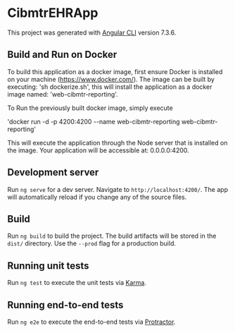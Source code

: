 # CibmtrEHRApp

This project was generated with [Angular CLI](https://github.com/angular/angular-cli) version 7.3.6.


## Build and Run on Docker

To build this application as a docker image, first ensure Docker is installed on your machine (https://www.docker.com/). The image can be built by executing:
'sh dockerize.sh', this will install the application as a docker image named: 'web-cibmtr-reporting'.

To Run the previously built docker image, simply execute

'docker run -d -p 4200:4200 --name web-cibmtr-reporting web-cibmtr-reporting'

This will execute the application through the Node server that is installed on the image. Your application will be accessible at: 0.0.0.0:4200.

## Development server

Run `ng serve` for a dev server. Navigate to `http://localhost:4200/`. The app will automatically reload if you change any of the source files.

## Build

Run `ng build` to build the project. The build artifacts will be stored in the `dist/` directory. Use the `--prod` flag for a production build.

## Running unit tests

Run `ng test` to execute the unit tests via [Karma](https://karma-runner.github.io).

## Running end-to-end tests

Run `ng e2e` to execute the end-to-end tests via [Protractor](http://www.protractortest.org/).
